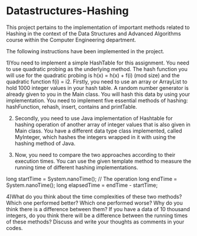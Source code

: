 # Datastructures-Hashing
This project pertains to the implementation of important methods related to Hashing in the context of the Data Structures and Advanced Algorithms course within the Computer Engineering department.

The following instructions have been implemented in the project.

1)You need to implement a simple HashTable for this assignment. You need to use 
quadratic probing as the underlying method. The hash function you will use for the 
quadratic probing is h(x) = h(x) + f(i) (mod size) and the quadratic 
function f(i) = i2.
Firstly, you need to use an array or ArrayList to hold 1000 integer values in your 
hash table. A random number generator is already given to you in the Main class. You 
will hash this data by using your implementation. You need to implement five essential 
methods of hashing: hashFunction, rehash, insert, contains and printTable. 

2) Secondly, you need to use Java implementation of Hashtable for hashing operation of 
another array of integer values that is also given in Main class. You have a different data 
type class implemented, called MyInteger, which hashes the integers wrapped in it 
with using the hashing method of Java.

4) Now, you need to compare the two approaches according to their execution times. You 
can use the given template method to measure the running time of different hashing 
implementations. 

long startTime = System.nanoTime();
// The operation
long endTime = System.nanoTime();
long elapsedTime = endTime - startTime;

4)What do you think about the time complexities of these two methods? Which one 
performed better? Which one performed worse? Why do you think there is a difference 
between them? If you have a data of 10 thousand integers, do you think there will be a 
difference between the running times of these methods? Discuss and write your 
thoughts as comments in your codes.
